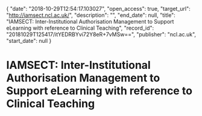 {
  "date": "2018-10-29T12:54:17.103027", 
  "open_access": true, 
  "target_url": "http://iamsect.ncl.ac.uk/", 
  "description": "", 
  "end_date": null, 
  "title": "IAMSECT: Inter-Institutional Authorisation Management to Support eLearning with reference to Clinical Teaching", 
  "record_id": "20181029T125417/itYEDRBYvi72Y8eR+7vMSw==", 
  "publisher": "ncl.ac.uk", 
  "start_date": null
}

# IAMSECT: Inter-Institutional Authorisation Management to Support eLearning with reference to Clinical Teaching

